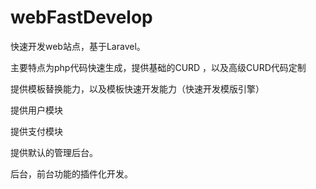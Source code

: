 webFastDevelop
==============

快速开发web站点，基于Laravel。

主要特点为php代码快速生成，提供基础的CURD ，以及高级CURD代码定制

提供模板替换能力，以及模板快速开发能力（快速开发模版引擎）

提供用户模块

提供支付模块

提供默认的管理后台。

后台，前台功能的插件化开发。


